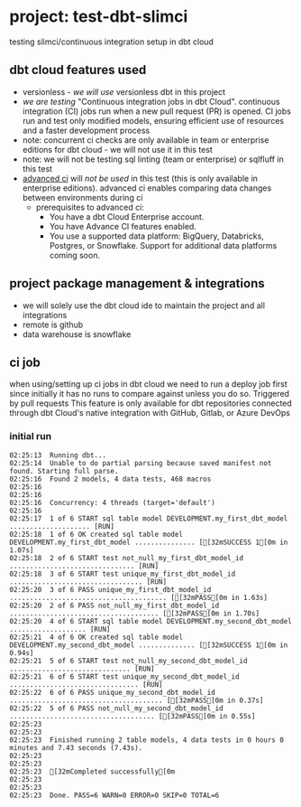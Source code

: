 # project: test-dbt-slimci
testing slimci/continuous integration setup in dbt cloud

## dbt cloud features used
- versionless - *we will use* versionless dbt in this project
- *we are testing* "Continuous integration jobs in dbt Cloud". continuous integration (CI) jobs run when a new pull request (PR) is opened. CI jobs run and test only modified models, ensuring efficient use of resources and a faster development process
- note: concurrent ci checks are only available in team or enterprise editions for dbt cloud - we will not use it in this test
- note: we will not be testing sql linting (team or enterprise) or sqlfluff in this test
- [advanced ci](https://docs.getdbt.com/docs/deploy/advanced-ci) will *not be used* in this test (this is only available in enterprise editions). advanced ci enables comparing data changes between environments during ci
  - prerequisites to advanced ci:
    - You have a dbt Cloud Enterprise account.
    - You have Advance CI features enabled.
    - You use a supported data platform: BigQuery, Databricks, Postgres, or Snowflake. Support for additional data platforms coming soon.

## project package management & integrations
 - we will solely use the dbt cloud ide to maintain the project and all integrations
 - remote is github
 - data warehouse is snowflake

## ci job
when using/setting up ci jobs in dbt cloud we need to run a deploy job first since initially it has no runs to compare against unless you do so.
Triggered by pull requests
This feature is only available for dbt repositories connected through dbt Cloud's native integration with GitHub, Gitlab, or Azure DevOps

### initial run
```
02:25:13  Running dbt...
02:25:14  Unable to do partial parsing because saved manifest not found. Starting full parse.
02:25:16  Found 2 models, 4 data tests, 468 macros
02:25:16  
02:25:16
02:25:16  Concurrency: 4 threads (target='default')
02:25:16  
02:25:17  1 of 6 START sql table model DEVELOPMENT.my_first_dbt_model .................... [RUN]
02:25:18  1 of 6 OK created sql table model DEVELOPMENT.my_first_dbt_model ............... [[32mSUCCESS 1[0m in 1.07s]
02:25:18  2 of 6 START test not_null_my_first_dbt_model_id ............................... [RUN]
02:25:18  3 of 6 START test unique_my_first_dbt_model_id ................................. [RUN]
02:25:20  3 of 6 PASS unique_my_first_dbt_model_id ....................................... [[32mPASS[0m in 1.63s]
02:25:20  2 of 6 PASS not_null_my_first_dbt_model_id ..................................... [[32mPASS[0m in 1.70s]
02:25:20  4 of 6 START sql table model DEVELOPMENT.my_second_dbt_model ................... [RUN]
02:25:21  4 of 6 OK created sql table model DEVELOPMENT.my_second_dbt_model .............. [[32mSUCCESS 1[0m in 0.94s]
02:25:21  5 of 6 START test not_null_my_second_dbt_model_id .............................. [RUN]
02:25:21  6 of 6 START test unique_my_second_dbt_model_id ................................ [RUN]
02:25:22  6 of 6 PASS unique_my_second_dbt_model_id ...................................... [[32mPASS[0m in 0.37s]
02:25:22  5 of 6 PASS not_null_my_second_dbt_model_id .................................... [[32mPASS[0m in 0.55s]
02:25:23  
02:25:23
02:25:23  Finished running 2 table models, 4 data tests in 0 hours 0 minutes and 7.43 seconds (7.43s).
02:25:23  
02:25:23
02:25:23  [32mCompleted successfully[0m
02:25:23  
02:25:23
02:25:23  Done. PASS=6 WARN=0 ERROR=0 SKIP=0 TOTAL=6
```